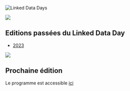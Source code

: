 
![Linked Data Days](/static-assets/img/linked-data-days.png)
  
![   ](/static-assets/img/white-space-2.jpg)

## Editions passées du Linked Data Day

* [2023](/community/linked-data-day-2023/)

  
![   ](/static-assets/img/white-space-2.jpg)
## Prochaine édition
Le programme est accessible [ici](/linked-data-day/)

